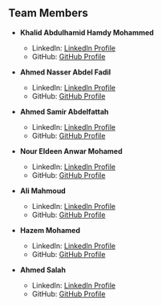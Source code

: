 ## Team Members

- **Khalid Abdulhamid Hamdy Mohammed**
   - LinkedIn: [LinkedIn Profile](https://www.linkedin.com/in/khalid-hamdy-27a535268)
   - GitHub: [GitHub Profile](https://github.com/KhalidHamdy)

- **Ahmed Nasser Abdel Fadil**
   - LinkedIn: [LinkedIn Profile](https://www.linkedin.com/in/ahmed-naser-16047a222)
   - GitHub: [GitHub Profile](https://github.com/ahmednasser111)

- **Ahmed Samir Abdelfattah**
   - LinkedIn: [LinkedIn Profile](https://www.linkedin.com/in/ahmed-samir-9a5769233)
   - GitHub: [GitHub Profile](https://github.com/ahmedsamir42003)

- **Nour Eldeen Anwar Mohamed**
   - LinkedIn: [LinkedIn Profile](https://www.linkedin.com/in/nour-eldeen-anwar-125743233)
   - GitHub: [GitHub Profile](https://github.com/Nouranwar)

- **Ali Mahmoud**
   - LinkedIn: [LinkedIn Profile](https://www.linkedin.com/in/ali-mahmoud-07b7ba24b)
   - GitHub: [GitHub Profile](https://github.com/limahmoud)
- **Hazem Mohamed**
   - LinkedIn: [LinkedIn Profile]()
   - GitHub: [GitHub Profile](https://github.com/hazemxiii)
- **Ahmed Salah**
   - LinkedIn: [LinkedIn Profile](https://www.linkedin.com/in/ahmed-salah-a6541b285)
   - GitHub: [GitHub Profile](https://github.com/Ahmed-1920)
